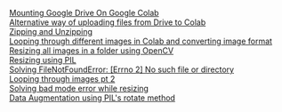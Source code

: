 [Mounting Google Drive On Google Colab](https://stackoverflow.com/questions/50168315/mounting-google-drive-on-google-colab)<br/>
[Alternative way of uploading files from Drive to Colab](https://www.freecodecamp.org/news/how-to-transfer-large-files-to-google-colab-and-remote-jupyter-notebooks-26ca252892fa/)<br/>
[Zipping and Unzipping](https://datascience.stackexchange.com/questions/29480/uploading-images-folder-from-my-system-into-google-colab)<br/>
[Looping through different images in Colab and converting image format](https://stackoverflow.com/questions/63721114/looping-through-different-images-in-multiple-folders-in-google-colab-and-convert)<br/>
[Resizing all images in a folder using OpenCV](https://stackoverflow.com/questions/41736711/resizing-all-images-in-a-folder)<br/>
[Resizing using PIL](https://www.tutorialspoint.com/python_pillow/python_pillow_resizing_an_image.htm)<br/>
[Solving FileNotFoundError: [Errno 2] No such file or directory](https://stackoverflow.com/questions/57833141/filenotfounderror-errno-2-no-such-file-or-directory-even-i-have-image-in-th)<br/>
[Looping through images pt 2](https://stackoverflow.com/questions/6997419/how-to-create-a-loop-to-read-several-images-in-a-python-script)<br/>
[Solving bad mode error while resizing](https://stackoverflow.com/questions/57194527/can-not-figure-out-what-the-error-is-in-my-python)<br/>
[Data Augmentation using PIL's rotate method](https://www.geeksforgeeks.org/python-pil-paste-and-rotate-method/)<br/>
